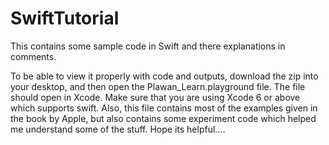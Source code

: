 # SwiftTutorial
This contains some sample code in Swift and there explanations in comments.

To be able to view it properly with code and outputs, download the zip into your desktop, and then open the Plawan_Learn.playground
file. The file should open in Xcode. Make sure that you are using Xcode 6 or above which supports swift. Also, this file contains
most of the examples given in the book by Apple, but also contains some experiment code which helped me understand some of the stuff. 
Hope its helpful....
